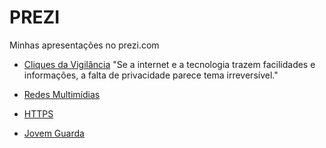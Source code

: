 # PREZI
Minhas apresentações no prezi.com

- [Cliques da Vigilância](https://prezi.com/fbw51_p0woiv/cliques-da-vigilancia/)
"Se a internet e a tecnologia trazem facilidades e informações, a falta de privacidade parece tema irreversível."

- [Redes Multimídias](https://prezi.com/r8rdxuxsndiu/redes-multimidias/)

- [HTTPS](https://prezi.com/yasrlfqpbrw6/https/)

- [Jovem Guarda](https://prezi.com/4c4u52rpudfn/jovem-guarda/)
